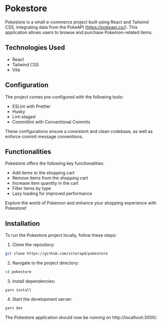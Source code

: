 # Pokestore

Pokestore is a small e-commerce project built using React and Tailwind CSS, integrating data from the PokeAPI (https://pokeapi.co/). This application allows users to browse and purchase Pokemon-related items.

## Technologies Used
- React
- Tailwind CSS
- Vite

## Configuration
The project comes pre-configured with the following tools:

- ESLint with Prettier
- Husky
- Lint-staged
- Commitlint with Conventional Commits

These configurations ensure a consistent and clean codebase, as well as enforce commit message conventions.

## Functionalities
Pokestore offers the following key functionalities:

- Add items to the shopping cart
- Remove items from the shopping cart
- Increase item quantity in the cart
- Filter items by type
- Lazy loading for improved performance

Explore the world of Pokemon and enhance your shopping experience with Pokestore!

## Installation

To run the Pokestore project locally, follow these steps:

1. Clone the repository:

```bash
git clone https://github.com/vitorxpd/pokestore
```

2. Navigate to the project directory:

```bash
cd pokestore
```

3. Install dependencies:

```
yarn install
```

4. Start the development server:
```bash
yarn dev
```

The Pokestore application should now be running on http://localhost:3000/.
